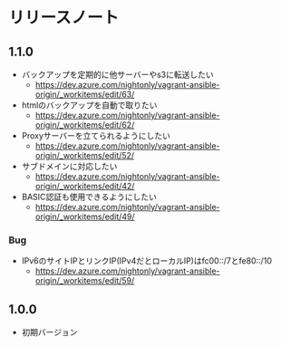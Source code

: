 # リリースノート

## 1.1.0

- バックアップを定期的に他サーバーやs3に転送したい
  - https://dev.azure.com/nightonly/vagrant-ansible-origin/_workitems/edit/63/
- htmlのバックアップを自動で取りたい
  - https://dev.azure.com/nightonly/vagrant-ansible-origin/_workitems/edit/62/
- Proxyサーバーを立てられるようにしたい
  - https://dev.azure.com/nightonly/vagrant-ansible-origin/_workitems/edit/52/
- サブドメインに対応したい
  - https://dev.azure.com/nightonly/vagrant-ansible-origin/_workitems/edit/42/
- BASIC認証も使用できるようにしたい
  - https://dev.azure.com/nightonly/vagrant-ansible-origin/_workitems/edit/49/

### Bug

- IPv6のサイトIPとリンクIP(IPv4だとローカルIP)はfc00::/7とfe80::/10
  - https://dev.azure.com/nightonly/vagrant-ansible-origin/_workitems/edit/59/

## 1.0.0

- 初期バージョン
